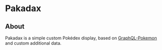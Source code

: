 # Pakadax

## About

Pakadax is a simple custom Pokédex display, based on [GraphQL-Pokemon](https://github.com/favware/graphql-pokemon) and custom additional data.
